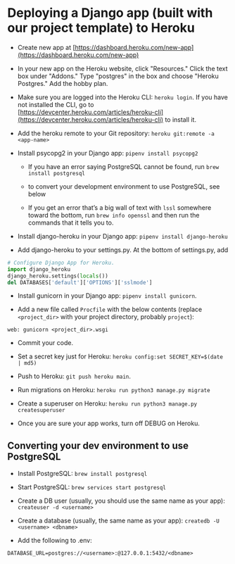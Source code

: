 # Deploying a Django app (built with our project template) to Heroku

- Create new app at [https://dashboard.heroku.com/new-app](https://dashboard.heroku.com/new-app)

- In your new app on the Heroku website, click "Resources." Click the text box under "Addons." Type "postgres" in the box and choose "Heroku Postgres." Add the hobby plan.

- Make sure you are logged into the Heroku CLI: `heroku login`. If you have not installed the CLI, go to [https://devcenter.heroku.com/articles/heroku-cli](https://devcenter.heroku.com/articles/heroku-cli) to install it.

- Add the heroku remote to your Git repository: `heroku git:remote -a <app-name>`

- Install psycopg2 in your Django app: `pipenv install psycopg2`

  - If you have an error saying PostgreSQL cannot be found, run `brew install postgresql`

  - to convert your development environment to use PostgreSQL, see below

  - If you get an error that’s a big wall of text with `lssl` somewhere toward the bottom, run `brew info openssl` and then run the commands that it tells you to.

- Install django-heroku in your Django app: `pipenv install django-heroku`

- Add django-heroku to your settings.py. At the bottom of settings.py, add

```py
# Configure Django App for Heroku.
import django_heroku
django_heroku.settings(locals())
del DATABASES['default']['OPTIONS']['sslmode']
```

- Install gunicorn in your Django app: `pipenv install gunicorn`.

- Add a new file called `Procfile` with the below contents (replace `<project_dir>` with your project directory, probably `project`):

```
web: gunicorn <project_dir>.wsgi
```

- Commit your code.
- Set a secret key just for Heroku: `heroku config:set SECRET_KEY=$(date | md5)`
- Push to Heroku: `git push heroku main`.

- Run migrations on Heroku: `heroku run python3 manage.py migrate`

- Create a superuser on Heroku: `heroku run python3 manage.py createsuperuser`

* Once you are sure your app works, turn off DEBUG on Heroku.

## Converting your dev environment to use PostgreSQL

- Install PostgreSQL: `brew install postgresql`

- Start PostgreSQL: `brew services start postgresql`

- Create a DB user (usually, you should use the same name as your app): `createuser -d <username>`

- Create a database (usually, the same name as your app): `createdb -U <username> <dbname>`

- Add the following to .env:

```
DATABASE_URL=postgres://<username>:@127.0.0.1:5432/<dbname>
```
